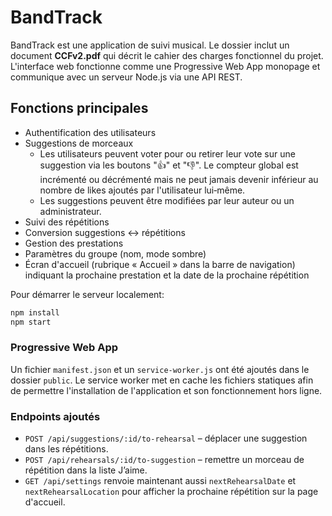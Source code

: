 # BandTrack

BandTrack est une application de suivi musical. Le dossier inclut un document 
**CCFv2.pdf** qui décrit le cahier des charges fonctionnel du projet. L'interface 
web fonctionne comme une Progressive Web App monopage et communique avec un 
serveur Node.js via une API REST.

## Fonctions principales
- Authentification des utilisateurs
- Suggestions de morceaux
  - Les utilisateurs peuvent voter pour ou retirer leur vote sur une suggestion
    via les boutons "👍" et "👎". Le compteur global est incrémenté ou
    décrémenté mais ne peut jamais devenir inférieur au nombre de likes
    ajoutés par l'utilisateur lui‑même.
  - Les suggestions peuvent être modifiées par leur auteur ou un administrateur.
- Suivi des répétitions
- Conversion suggestions \<-> répétitions
- Gestion des prestations
- Paramètres du groupe (nom, mode sombre)
- Écran d'accueil (rubrique « Accueil » dans la barre de navigation) indiquant
  la prochaine prestation et la date de la prochaine répétition

Pour démarrer le serveur localement:
```bash
npm install
npm start
```

### Progressive Web App

Un fichier `manifest.json` et un `service-worker.js` ont été ajoutés dans le
dossier `public`. Le service worker met en cache les fichiers statiques afin de
permettre l'installation de l'application et son fonctionnement hors ligne.

### Endpoints ajoutés

- `POST /api/suggestions/:id/to-rehearsal` – déplacer une suggestion dans les répétitions.
- `POST /api/rehearsals/:id/to-suggestion` – remettre un morceau de répétition dans la liste J’aime.
- `GET /api/settings` renvoie maintenant aussi `nextRehearsalDate` et `nextRehearsalLocation` pour afficher
  la prochaine répétition sur la page d'accueil.

